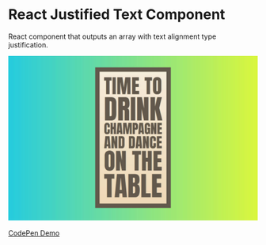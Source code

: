 # React Justified Text Component

React component that outputs an array with text alignment type justification.

![Screenshot](./screenshot.jpg)

[CodePen Demo](https://codepen.io/tuedodev/pen/KKNrNWr)

